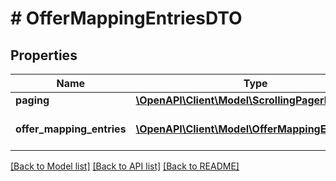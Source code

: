 # # OfferMappingEntriesDTO

## Properties

Name | Type | Description | Notes
------------ | ------------- | ------------- | -------------
**paging** | [**\OpenAPI\Client\Model\ScrollingPagerDTO**](ScrollingPagerDTO.md) |  | [optional]
**offer_mapping_entries** | [**\OpenAPI\Client\Model\OfferMappingEntryDTO[]**](OfferMappingEntryDTO.md) | Информация о товарах в каталоге. | [optional]

[[Back to Model list]](../../README.md#models) [[Back to API list]](../../README.md#endpoints) [[Back to README]](../../README.md)
